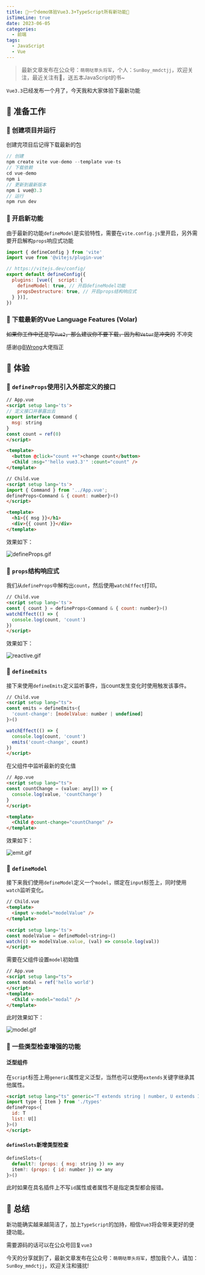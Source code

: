 ```yaml
---
title: 🎉一个demo体验Vue3.3+TypeScript所有新功能🎉
isTimeLine: true
date: 2023-06-05
categories:
  - 前端
tags:
  - JavaScript
  - Vue
---
```


> 最新文章发布在公众号：`萌萌哒草头将军`，个人：`SunBoy_mmdctjj`，欢迎关注，最近关注有🎁，送五本JavaScript的书\~

`Vue3.3`已经发布一个月了，今天我和大家体验下最新功能

## 💎 准备工作

### 🚗 创建项目并运行

创建完项目后记得下载最新的包

```js
// 创建
npm create vite vue-demo --template vue-ts
// 下载依赖
cd vue-demo
npm i
// 更新到最新版本
npm i vue@3.3
// 运行
npm run dev
```

### 🚗 开启新功能

由于最新的功能`defineModel`是实验特性，需要在`vite.config.js`里开启，另外需要开启解构`props`响应式功能

```js
import { defineConfig } from 'vite'
import vue from '@vitejs/plugin-vue'

// https://vitejs.dev/config/
export default defineConfig({
  plugins: [vue({  script: {
    defineModel: true, // 开启defineModel功能
    propsDestructure: true, // 开启props结构响应式
  } })],
})

```

### 🚗 下载最新的Vue Language Features (Volar)

~~如果你工作中还是写`Vue2`，那么建议你不要下载，因为和`Vetur`是冲突的~~
不冲突

感谢@[BWrong](https://juejin.cn/user/3421335914820280)大佬指正

## 🚀 体验

### 🚗 `defineProps`使用引入外部定义的接口

```html
// App.vue
<script setup lang='ts'>
// 定义接口并暴露出去
export interface Command {
  msg: string
}
const count = ref(0)
</script>

<template>
  <button @click="count ++">change count</button>
  <Child :msg="'hello vue3.3'" :count="count" />
</template>
```

```html
// Child.vue
<script setup lang='ts'>
import { Command } from '../App.vue';
defineProps<Command & { count: number}>()
</script>

<template>
  <h1>{{ msg }}</h1>
  <div>{{ count }}</div>
</template>
```

效果如下：

![defineProps.gif](https://p3-juejin.byteimg.com/tos-cn-i-k3u1fbpfcp/acee2ed6b3de4cd589bd032d0b241ea5~tplv-k3u1fbpfcp-watermark.image?)

### 🚗 `props`结构响应式

我们从`defineProps`中解构出`count`，然后使用`watchEffect`打印。

```html
// Child.vue
<script setup lang='ts'>
const { count } = defineProps<Command & { count: number}>()
watchEffect(() => {
  console.log(count, 'count')
})
</script>
```

效果如下：

![reactive.gif](https://p6-juejin.byteimg.com/tos-cn-i-k3u1fbpfcp/6f2420aeeedb4c1b898ab0c7036915e0~tplv-k3u1fbpfcp-watermark.image?)

### 🚗 `defineEmits`

接下来使用`defineEmits`定义监听事件，当count发生变化时使用触发该事件。

```html
// Child.vue
<script setup lang="ts">
const emits = defineEmits<{
  'count-change': [modelValue: number | undefined]
}>()

watchEffect(() => {
  console.log(count, 'count')
  emits('count-change', count)
})
</script>
```

在父组件中监听最新的变化值

```html
// App.vue
<script setup lang="ts">
const countChange = (value: any[]) => {
  console.log(value, 'countChange')
}
</script>

<template>
  <Child @count-change="countChange" />
</template>
```

效果如下：

![emit.gif](https://p1-juejin.byteimg.com/tos-cn-i-k3u1fbpfcp/b6ef124cb662499eabfbdd26b2008f2a~tplv-k3u1fbpfcp-watermark.image?)

### 🚗 `defineModel`

接下来我们使用`defineModel`定义一个`model`，绑定在`input`标签上，同时使用`watch`监听变化。

```html
// Child.vue
<template>
  <input v-model="modelValue" />
</template>
  
<script setup lang='ts'>
const modelValue = defineModel<string>()
watch(() => modelValue.value, (val) => console.log(val))
</script>
```

需要在父组件设置`model`初始值

```html
// App.vue
<script setup lang="ts">
const modal = ref('hello world')
</script>
<template>
  <Child v-model="modal" />
</template>
```

此时效果如下：

![model.gif](https://p1-juejin.byteimg.com/tos-cn-i-k3u1fbpfcp/2da118161fce47668897a425bcd7283c~tplv-k3u1fbpfcp-watermark.image?)

### 🚗 一些类型检查增强的功能

#### 泛型组件

在`script`标签上用`generic`属性定义泛型，当然也可以使用`extends`关键字继承其他属性。

```html
<script setup lang="ts" generic="T extends string | number, U extends Item">
import type { Item } from './types'
defineProps<{
  id: T
  list: U[]
}>()
</script>
```

#### `defineSlots`新增类型检查

```js
defineSlots<{
  default?: (props: { msg: string }) => any
  item?: (props: { id: number }) => any
}>()
```

此时如果在具名插件上不写`id`属性或者属性不是指定类型都会报错。

## 🎉 总结

新功能确实越来越简洁了，加上`TypeScript`的加持，相信`Vue3`将会带来更好的便捷功能。

需要源码的话可以在公众号回复`vue3`

今天的分享就到了，最新文章发布在公众号：`萌萌哒草头将军`，想加我个人，请加：`SunBoy_mmdctjj`，欢迎关注和骚扰!
